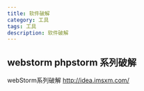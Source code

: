 ```yaml
---
title: 软件破解
category: 工具
tags: 工具
description: 软件破解
---
```

## webstorm phpstorm 系列破解
webStorm系列破解
http://idea.imsxm.com/



